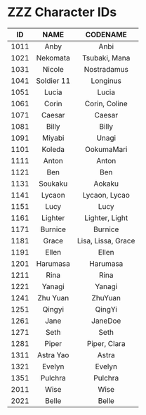 # ZZZ Character IDs

|  ID  | NAME | CODENAME |
| :--: | :--: | :--: |
| 1011 | Anby | Anbi |
| 1021 | Nekomata | Tsubaki, Mana |
| 1031 | Nicole | Nostradamus |
| 1041 | Soldier 11 | Longinus |
| 1051 | Lucia | Lucia |
| 1061 | Corin | Corin, Coline |
| 1071 | Caesar | Caesar |
| 1081 | Billy | Billy |
| 1091 | Miyabi | Unagi |
| 1101 | Koleda | OokumaMari |
| 1111 | Anton | Anton |
| 1121 | Ben | Ben |
| 1131 | Soukaku | Aokaku |
| 1141 | Lycaon | Lycaon, Lycao |
| 1151 | Lucy | Lucy |
| 1161 | Lighter | Lighter, Light |
| 1171 | Burnice | Burnice |
| 1181 | Grace | Lisa, Lissa, Grace |
| 1191 | Ellen | Ellen |
| 1201 | Harumasa | Harumasa |
| 1211 | Rina | Rina |
| 1221 | Yanagi | Yanagi |
| 1241 | Zhu Yuan | ZhuYuan |
| 1251 | Qingyi | QingYi|
| 1261 | Jane | JaneDoe|
| 1271| Seth | Seth |
| 1281 | Piper | Piper, Clara |
| 1311 | Astra Yao | Astra |
| 1321 | Evelyn | Evelyn |
| 1351 | Pulchra | Pulchra
| 2011 | Wise | Wise |
| 2021 | Belle | Belle |
